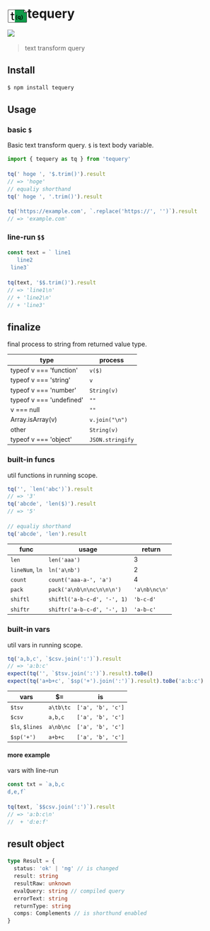 # <img src="logo.png" width="45" align="left">tequery 
[![](https://badgen.net/bundlephobia/minzip/tequery)](https://bundlephobia.com/result?p=tequery)

> text transform query

## Install

```bash
$ npm install tequery
```

## Usage

### basic `$`

Basic text transform query.
`$` is text body variable.

```js
import { tequery as tq } from 'tequery'

tq(' hoge ', '$.trim()').result
// => 'hoge'
// equaliy shorthand
tq(' hoge ', '.trim()').result

tq('https://example.com', `.replace('https://', '')`).result
// => 'example.com'
```

### line-run `$$`

```js
const text = ` line1
   line2
 line3`

tq(text, '$$.trim()').result
// => 'line1\n'
// + 'line2\n'
// + 'line3'
```

## finalize

final process to string from returned value type.

| type                     | process          |
| ------------------------ | ---------------- |
| typeof v === 'function'  | `v($)`           |
| typeof v === 'string'    | `v`              |
| typeof v === 'number'    | `String(v)`      |
| typeof v === 'undefined' | `""`             |
| v === null               | `""`             |
| Array.isArray(v)         | `v.join("\n")`   |
| other                    | `String(v)`      |
| typeof v === 'object'    | `JSON.stringify` |

### built-in funcs

util functions in running scope.

```js
tq('', `len('abc')`).result
// => '3'
tq('abcde', 'len($)').result
// => '5'

// equaliy shorthand
tq('abcde', 'len').result
```

| func            | usage                       | return        |
| --------------- | --------------------------- | ------------- |
| `len`           | `len('aaa')`                | 3             |
| `lineNum`, `ln` | `ln('a\nb')`                | 2             |
| `count`         | `count('aaa-a-', 'a')`      | 4             |
| `pack`          | `pack('a\nb\n\nc\n\n\n')`   | `'a\nb\nc\n'` |
| `shiftl`        | `shiftl('a-b-c-d', '-', 1)` | `'b-c-d'`     |
| `shiftr`        | `shiftr('a-b-c-d', '-', 1)` | `'a-b-c'`     |

### built-in vars

util vars in running scope.

```js
tq('a,b,c', `$csv.join(':')`).result
// => 'a:b:c'
expect(tq('', `$tsv.join(':')`).result).toBe()
expect(tq('a+b+c', `$sp('+').join(':')`).result).toBe('a:b:c')
```

| vars            | $=        | is                |
| --------------- | --------- | ----------------- |
| `$tsv`          | `a\tb\tc` | `['a', 'b', 'c']` |
| `$csv`          | `a,b,c`   | `['a', 'b', 'c']` |
| `$ls`, `$lines` | `a\nb\nc` | `['a', 'b', 'c']` |
| `$sp('+')`      | `a+b+c`   | `['a', 'b', 'c']` |

#### more example

vars with line-run

```ts
const txt = `a,b,c
d,e,f`

tq(text, `$$csv.join(':')`).result
// => 'a:b:c\n'
//  + 'd:e:f'
```

## result object

```ts
type Result = {
  status: 'ok' | 'ng' // is changed
  result: string
  resultRaw: unknown
  evalQuery: string // compiled query
  errorText: string
  returnType: string
  comps: Complements // is shorthund enabled
}
```

